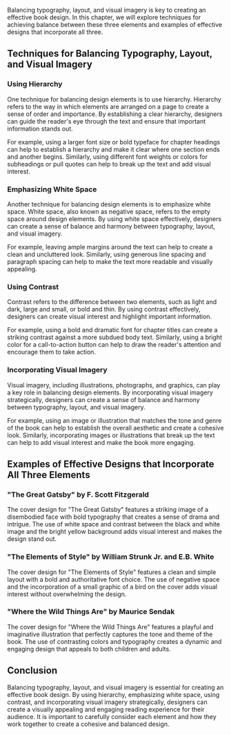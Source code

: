 
Balancing typography, layout, and visual imagery is key to creating an effective book design. In this chapter, we will explore techniques for achieving balance between these three elements and examples of effective designs that incorporate all three.

Techniques for Balancing Typography, Layout, and Visual Imagery
---------------------------------------------------------------

### Using Hierarchy

One technique for balancing design elements is to use hierarchy. Hierarchy refers to the way in which elements are arranged on a page to create a sense of order and importance. By establishing a clear hierarchy, designers can guide the reader's eye through the text and ensure that important information stands out.

For example, using a larger font size or bold typeface for chapter headings can help to establish a hierarchy and make it clear where one section ends and another begins. Similarly, using different font weights or colors for subheadings or pull quotes can help to break up the text and add visual interest.

### Emphasizing White Space

Another technique for balancing design elements is to emphasize white space. White space, also known as negative space, refers to the empty space around design elements. By using white space effectively, designers can create a sense of balance and harmony between typography, layout, and visual imagery.

For example, leaving ample margins around the text can help to create a clean and uncluttered look. Similarly, using generous line spacing and paragraph spacing can help to make the text more readable and visually appealing.

### Using Contrast

Contrast refers to the difference between two elements, such as light and dark, large and small, or bold and thin. By using contrast effectively, designers can create visual interest and highlight important information.

For example, using a bold and dramatic font for chapter titles can create a striking contrast against a more subdued body text. Similarly, using a bright color for a call-to-action button can help to draw the reader's attention and encourage them to take action.

### Incorporating Visual Imagery

Visual imagery, including illustrations, photographs, and graphics, can play a key role in balancing design elements. By incorporating visual imagery strategically, designers can create a sense of balance and harmony between typography, layout, and visual imagery.

For example, using an image or illustration that matches the tone and genre of the book can help to establish the overall aesthetic and create a cohesive look. Similarly, incorporating images or illustrations that break up the text can help to add visual interest and make the book more engaging.

Examples of Effective Designs that Incorporate All Three Elements
-----------------------------------------------------------------

### "The Great Gatsby" by F. Scott Fitzgerald

The cover design for "The Great Gatsby" features a striking image of a disembodied face with bold typography that creates a sense of drama and intrigue. The use of white space and contrast between the black and white image and the bright yellow background adds visual interest and makes the design stand out.

### "The Elements of Style" by William Strunk Jr. and E.B. White

The cover design for "The Elements of Style" features a clean and simple layout with a bold and authoritative font choice. The use of negative space and the incorporation of a small graphic of a bird on the cover adds visual interest without overwhelming the design.

### "Where the Wild Things Are" by Maurice Sendak

The cover design for "Where the Wild Things Are" features a playful and imaginative illustration that perfectly captures the tone and theme of the book. The use of contrasting colors and typography creates a dynamic and engaging design that appeals to both children and adults.

Conclusion
----------

Balancing typography, layout, and visual imagery is essential for creating an effective book design. By using hierarchy, emphasizing white space, using contrast, and incorporating visual imagery strategically, designers can create a visually appealing and engaging reading experience for their audience. It is important to carefully consider each element and how they work together to create a cohesive and balanced design.

